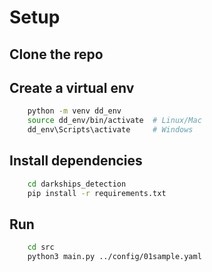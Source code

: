 # Setup

## Clone the repo

## Create a virtual env
```bash
    python -m venv dd_env
    source dd_env/bin/activate  # Linux/Mac
    dd_env\Scripts\activate     # Windows
```

## Install dependencies
```bash
    cd darkships_detection
    pip install -r requirements.txt
```

## Run
```bash
    cd src
    python3 main.py ../config/01sample.yaml
```
